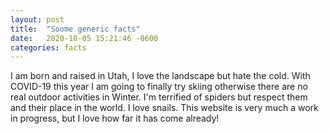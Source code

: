 ```yaml
---
layout: post
title:  "Soome generic facts"
date:   2020-10-05 15:21:46 -0600
categories: facts
---
```

I am born and raised in Utah, I love the landscape but hate the cold. With COVID-19 this year I am going to finally try skiing otherwise there are no real outdoor activities in Winter. I'm terrified of spiders but respect them and their place in the world. I love snails. This website is very much a work in progress, but I love how far it has come already!
